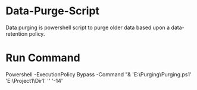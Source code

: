 # Data-Purge-Script
Data purging is powershell script to purge older data based upon a data-retention policy.

# Run Command
Powershell -ExecutionPolicy Bypass -Command "& 'E:\Purging\Purging.ps1' 'E:\Project1\Dir1' '' '-14'
